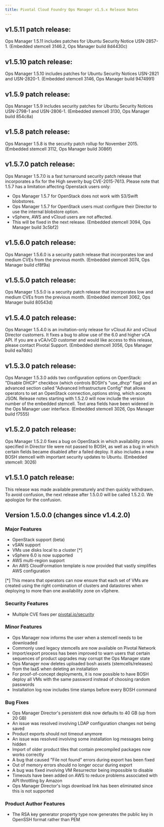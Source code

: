 ```yaml
---
title: Pivotal Cloud Foundry Ops Manager v1.5.x Release Notes
---
```


## v1.5.11 patch release:
Ops Manager 1.5.11 includes patches for Ubuntu Security Notice USN-2857-1. (Embedded stemcell 3146.2, Ops Manager build 8d4430c)

## v1.5.10 patch release:
Ops Manager 1.5.10 includes patches for Ubuntu Security Notices USN-2821 and USN-2820-1. (Embedded stemcell 3146, Ops Manager build 9474991)

## v1.5.9 patch release:
Ops Manager 1.5.9 includes security patches for Ubuntu Security Notices USN-2798-1 and USN-2806-1. (Embedded stemcell 3130, Ops Manager build 854c8a)

## v1.5.8 patch release:
Ops Manager 1.5.8 is the security patch rollup for November 2015.  (Embedded stemcell 3112, Ops Manager build 3086f)

## v1.5.7.0 patch release:
Ops Manager 1.5.7.0 is a fast turnaround security patch release that incorporates a fix for the High severity bug CVE-2015-7613.  Please note that 1.5.7 has a limitation affecting Openstack users only:

  * Ops Manager 1.5.7 for OpenStack does not work with S3/Swift blobstores.  
  * Ops Manager 1.5.7 for OpenStack users must configure their Director to use the internal blobstore option.
  * vSphere, AWS and vCloud users are not affected. 
  * This will be fixed in the next release.
(Embedded stemcell 3094, Ops Manager build 3c5bf2)

## v1.5.6.0 patch release:
Ops Manager 1.5.6.0 is a security patch release that incorporates low and medium CVEs from the previous month.  (Embedded stemcell 3074, Ops Manager build cf8f9a)

## v1.5.5.0 patch release:
Ops Manager 1.5.5.0 is a security patch release that incorporates low and medium CVEs from the previous month.  (Embedded stemcell 3062, Ops Manager build 80543d)

## v1.5.4.0 patch release:
Ops Manager 1.5.4.0 is an invitation-only release for vCloud Air and vCloud Director customers.  It fixes a bug to allow use of the 6.0 and higher vCA API.  If you are a vCA/vCD customer and would like access to this release, please contact Pivotal Support.  (Embedded stemcell 3056, Ops Manager build ea7ddc)

## v1.5.3.0 patch release:
Ops Manager 1.5.3.0 adds two configuration options on OpenStack:  "Disable DHCP" checkbox (which controls BOSH's "use\_dhcp" flag) and an advanced section called "Advanced Infrastructure Config" that allows operators to set an OpenStack connection\_options string, which accepts JSON.  Release notes starting with 1.5.2.0 will now include the version number of the embedded stemcell.  Text area fields have been widened in the Ops Manager user interface.  (Embedded stemcell 3026, Ops Manager build f7555)

## v1.5.2.0 patch release:

Ops Manager 1.5.2.0 fixes a bug on OpenStack in which availability zones specified in Director tile were not passed to BOSH, as well as a bug in which certain fields became disabled after a failed deploy.  It also includes a new BOSH stemcell with important security updates to Ubuntu.  (Embedded stemcell:  3026)

## v1.5.1.0 patch release:

This release was made available prematurely and then quickly withdrawn.  To avoid confusion, the next release after 1.5.0.0 will be called 1.5.2.0.  We apologize for the confusion.

## Version 1.5.0.0 (changes since v1.4.2.0)

### Major Features

* OpenStack support (beta)
* vSAN support
* VMs use disks local to a cluster [*]
* vSphere 6.0 is now supported
* AWS multi-region support
* An AWS CloudFormation template is now provided that vastly simplifies AWS configuration

[*] This means that operators can now ensure that each set of VMs are created using the right combination of clusters and datastores when deploying to more than one availability zone on vSphere.

### Security Features

* Multiple CVE fixes per [pivotal.io/security](http://pivotal.io/security)

### Minor Features
* Ops Manager now informs the user when a stemcell needs to be downloaded
* Commonly used legacy stemcells are now available on Pivotal Network
* Import/export process has been improved to warn users that certain sequences of product upgrades may corrupt the Ops Manager state
* Ops Manager now deletes uploaded bosh assets (stemcells/releases) from the IaaS when deleting an installation
* For proof-of-concept deployments, it is now possible to have BOSH deploy all VMs with the same password instead of choosing random passwords
* Installation log now includes time stamps before every BOSH command

### Bug Fixes

* Ops Manager Director's persistent disk now defaults to 40 GB (up from 20 GB)
* An issue was resolved involving LDAP configuration changes not being saved
* Product exports should not timeout anymore
* An issue was resolved involving some installation log messages being hidden
* Import of older product tiles that contain precompiled packages now works correctly
* A bug that caused "File not found" errors during export has been fixed
* Out of memory errors should no longer occur during export
* A bug was fixed involving VM Resurrector being impossible to disable
* Timeouts have been added on AWS to reduce problems associated with API throttling by Amazon
* Ops Manager Director's logs download link has been eliminated since this is not supported

### Product Author Features
* The RSA key generator property type now generates the public key in OpenSSH format rather than PEM

